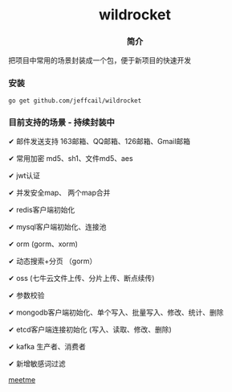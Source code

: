 # <center>wildrocket
### <center>简介
把项目中常用的场景封装成一个包，便于新项目的快速开发

### 安装
```shell
go get github.com/jeffcail/wildrocket
```

### 目前支持的场景 - 持续封装中
&#10004; 邮件发送支持 163邮箱、QQ邮箱、126邮箱、Gmail邮箱

&#10004; 常用加密 md5、sh1、文件md5、aes

&#10004; jwt认证

&#10004; 并发安全map、 两个map合并

&#10004; redis客户端初始化

&#10004; mysql客户端初始化、连接池

&#10004; orm (gorm、xorm)

&#10004; 动态搜索+分页 （gorm）

&#10004; oss (七牛云文件上传、分片上传、断点续传)

&#10004; 参数校验

&#10004; mongodb客户端初始化、单个写入、批量写入、修改、统计、删除

&#10004; etcd客户端连接初始化 (写入、读取、修改、删除)

&#10004; kafka 生产者、消费者

&#10004; 新增敏感词过滤


<a href="http://meetme.caixiaoxin.cn/" target="_blank">meetme</a>
